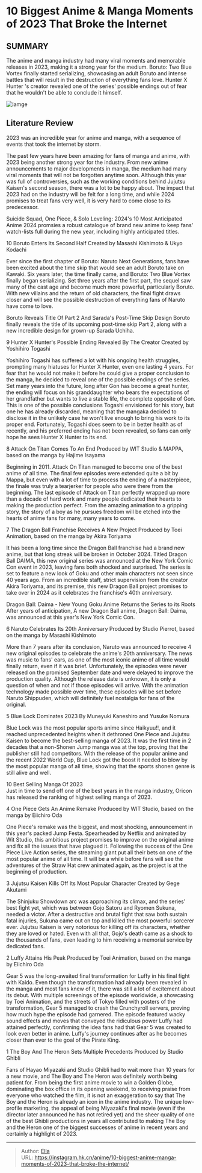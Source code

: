 # 10 Biggest Anime &amp; Manga Moments of 2023 That Broke the Internet


## SUMMARY 


 The anime and manga industry had many viral moments and memorable releases in 2023, making it a strong year for the medium. 
Boruto: Two Blue Vortex
 finally started serializing, showcasing an adult Boruto and intense battles that will result in the destruction of everything fans love. 
Hunter X Hunter
&#39;s creator revealed one of the series&#39; possible endings out of fear that he wouldn&#39;t be able to conclude it himself. 

![iamge](https://static1.srcdn.com/wordpress/wp-content/uploads/2024/01/mahito-luffy-and-sukuna-1.jpg)

## Literature Review

2023 was an incredible year for anime and manga, with a sequence of events that took the internet by storm.




The past few years have been amazing for fans of manga and anime, with 2023 being another strong year for the industry. From new anime announcements to major developments in manga, the medium had many viral moments that will not be forgotten anytime soon.
Although this year was full of controversies, such as the working conditions behind Jujutsu Kaisen&#39;s second season, there was a lot to be happy about. The impact that 2023 had on the industry will be felt for a long time, and while 2024 promises to treat fans very well, it is very hard to come close to its predecessor​​​​.
            
 
 Suicide Squad, One Piece, &amp; Solo Leveling: 2024&#39;s 10 Most Anticipated Anime 
2024 promsies a robust catalogue of brand new anime to keep fans&#39; watch-lists full during the new year, including highly anticipated titles.












 








 10  Boruto Enters Its Second Half 
Created by Masashi Kishimoto &amp; Ukyo Kodachi
        

Ever since the first chapter of Boruto: Naruto Next Generations, fans have been excited about the time skip that would see an adult Boruto take on Kawaki. Six years later, the time finally came, and Boruto: Two Blue Vortex finally began serializing. Set three years after the first part, the sequel saw many of the cast age and become much more powerful, particularly Boruto. With new villains and the return of old characters, the final fight draws closer and will see the possible destruction of everything fans of Naruto have come to love.
            
 
 Boruto Reveals Title Of Part 2 And Sarada&#39;s Post-Time Skip Design 
Boruto finally reveals the title of its upcoming post-time skip Part 2, along with a new incredible design for grown-up Sarada Uchiha.








 9  Hunter X Hunter&#39;s Possible Ending Revealed By The Creator 
Created by Yoshihiro Togashi
        

Yoshihiro Togashi has suffered a lot with his ongoing health struggles, prompting many hiatuses for Hunter X Hunter, even one lasting 4 years. For fear that he would not make it before he could give a proper conclusion to the manga, he decided to reveal one of the possible endings of the series. Set many years into the future, long after Gon has become a great hunter, the ending will focus on his granddaughter who bears the expectations of her grandfather but wants to live a stable life, the complete opposite of Gon.
This is one of the possible conclusions Togashi envisioned for his story, but one he has already discarded, meaning that the mangaka decided to disclose it in the unlikely case he won&#39;t live enough to bring his work to its proper end. Fortunately, Togashi does seem to be in better health as of recently, and his preferred ending has not been revealed, so fans can only hope he sees Hunter X Hunter to its end.





 8  Attack On Titan Comes To An End 
Produced by WIT Studio &amp; MAPPA, based on the manga by Hajime Isayama
        

Beginning in 2011. Attack On Titan managed to become one of the best anime of all time. The final few episodes were extended quite a bit by Mappa, but even with a lot of time to process the ending of a masterpiece, the finale was truly a tearjerker for people who were there from the beginning. The last episode of Attack on Titan perfectly wrapped up more than a decade of hard work and many people dedicated their hearts to making the production perfect. From the amazing animation to a gripping story, the story of a boy as he pursues freedom will be etched into the hearts of anime fans for many, many years to come.





 7  The Dragon Ball Franchise Receives A New Project 
Produced by Toei Animation, based on the manga by Akira Toriyama


It has been a long time since the Dragon Ball franchise had a brand new anime, but that long streak will be broken in October 2024. Titled Dragon Ball DAIMA, this new original series was announced at the New York Comic Con event in 2023, leaving fans both shocked and surprised.
The series is set to feature a new look of Goku and other main characters not seen since 40 years ago. From an incredible staff, strict supervision from the creator Akira Toriyama, and its premise, this new Dragon Ball project promises to take over in 2024 as it celebrates the franchise&#39;s 40th anniversary.
            
 
 Dragon Ball: Daima - New Young Goku Anime Returns the Series to its Roots 
After years of anticipation, A new Dragon Ball anime, Dragon Ball: Daima, was announced at this year&#39;s New York Comic Con.








 6  Naruto Celebrates Its 20th Anniversary 
Produced by Studio Pierrot, based on the manga by Masashi Kishimoto


More than 7 years after its conclusion, Naruto was announced to receive 4 new original episodes to celebrate the anime&#39;s 20th anniversary. The news was music to fans&#39; ears, as one of the most iconic anime of all time would finally return, even if it was brief. Unfortunately, the episodes were never released on the promised September date and were delayed to improve the production quality.
Although the release date is unknown, it is only a question of when and not if those episodes will arrive. With the animation technology made possible over time, these episodes will be set before Naruto Shippuden, which will definitely fuel nostalgia for fans of the original.





 5  Blue Lock Dominates 2023 
By Muneyuki Kaneshiro and Yusuke Nomura
        

Blue Lock was the most popular sports anime since Haikyuu!!, and it reached unprecedented heights when it dethroned One Piece and Jujutsu Kaisen to become the best-selling manga of 2023. It was the first time in 2 decades that a non-Shonen Jump manga was at the top, proving that the publisher still had competitors. With the release of the popular anime and the recent 2022 World Cup, Blue Lock got the boost it needed to blow by the most popular manga of all time, showing that the sports shonen genre is still alive and well.
            
  10 Best Selling Manga Of 2023  
Just in time to send off one of the best years in the manga industry, Oricon has released the ranking of highest selling manga of 2023.








 4  One Piece Gets An Anime Remake 
Produced by WIT Studio, based on the manga by Eiichiro Oda


One Piece&#39;s remake was the biggest, and most shocking, announcement in this year&#39;s packed Jump Festa. Spearheaded by Netflix and animated by Wit Studio, this ambitious project promises to improve on the original anime and fix all the issues that have plagued it. Following the success of the One Piece Live Action series, the streaming giant put all their bets on one of the most popular anime of all time. It will be a while before fans will see the adventures of the Straw Hat crew animated again, as the project is at the beginning of production.





 3  Jujutsu Kaisen Kills Off Its Most Popular Character 
Created by Gege Akutami
        

The Shinjuku Showdown arc was approaching its climax, and the series&#39; best fight yet, which was between Gojo Satoru and Ryomen Sukuna, needed a victor. After a destructive and brutal fight that saw both sustain fatal injuries, Sukuna came out on top and killed the most powerful sorcerer ever. Jujutsu Kaisen is very notorious for killing off its characters, whether they are loved or hated. Even with all that, Gojo&#39;s death came as a shock to the thousands of fans, even leading to him receiving a memorial service by dedicated fans. 





 2  Luffy Attains His Peak 
Produced by Toei Animation, based on the manga by Eiichiro Oda


Gear 5 was the long-awaited final transformation for Luffy in his final fight with Kaido. Even though the transformation had already been revealed in the manga and most fans knew of it, there was still a lot of excitement about its debut. With multiple screenings of the episode worldwide, a showcasing by Toei Animation, and the streets of Tokyo filled with posters of the transformation, Gear 5 managed to crash the Crunchyroll servers, proving how much hype the episode had garnered.
The episode featured wacky sound effects and moves that conveyed the ridiculous power Luffy had attained perfectly, confirming the idea fans had that Gear 5 was created to look even better in anime. Luffy&#39;s journey continues after as he becomes closer than ever to the goal of the Pirate King.





 1  The Boy And The Heron Sets Multiple Precedents 
Produced by Studio Ghibli


 







Fans of Hayao Miyazaki and Studio Ghibli had to wait more than 10 years for a new movie, and The Boy and The Heron was definitely worth being patient for. From being the first anime movie to win a Golden Globe, dominating the box office in its opening weekend, to receiving praise from everyone who watched the film, it is not an exaggeration to say that The Boy and the Heron is already an icon in the anime industry.
The unique low-profile marketing, the appeal of being Miyazaki&#39;s final movie (even if the director later announced he has not retired yet) and the sheer quality of one of the best Ghibli productions in years all contributed to making The Boy and the Heron one of the biggest successes of anime in recent years and certainly a highlight of 2023.

---

> Author: [Ella](https://instagram.hk.cn/)  
> URL: https://instagram.hk.cn/anime/10-biggest-anime-manga-moments-of-2023-that-broke-the-internet/  


